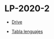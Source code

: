 # LP-2020-2

* [Drive](https://drive.google.com/drive/folders/1vdR8iiqTy-eKvFTfHLg8y2Gm8_YJdrHC?usp=sharing)

* [Tabla lenguajes](https://www.notion.so/5655a68b4bc8414a9cbb477e5c6bb58f?v=ded976a9dcf848589625355454048605)